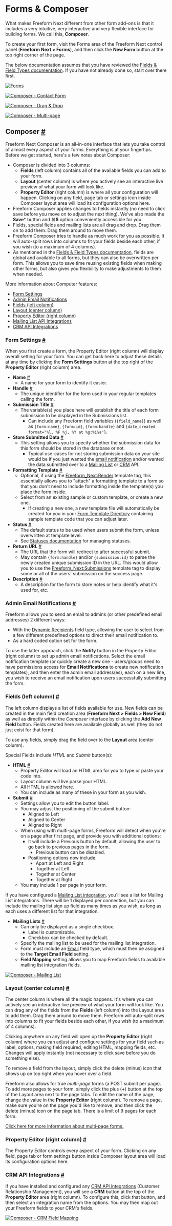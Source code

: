# Forms & Composer

What makes Freeform Next different from other form add-ons is that it includes a very intuitive, very interactive and very flexible interface for building forms. We call this, **Composer**.

To create your first form, visit the Forms area of the Freeform Next control panel (**Freeform Next > Forms**), and then click the **New Form** button at the top right corner of the page.

The below documentation assumes that you have reviewed the [Fields & Field Types documentation](fields-field-types.md). If you have not already done so, start over there first.

[![Forms](images/cp_forms-list.png)](images/cp_forms-list.png)

[![Composer - Contact Form](images/cp_forms-composer-contact.png)](images/cp_forms-composer-contact.png)

[![Composer - Drag & Drop](images/cp_forms-composer-dragdrop.png)](images/cp_forms-composer-dragdrop.png)

[![Composer - Multi-page](images/cp_forms-composer-multipage.png)](images/cp_forms-composer-multipage.png)


## Composer <a href="#composer" id="composer" class="docs-anchor">#</a>

Freeform Next Composer is an all-in-one interface that lets you take control of almost every aspect of your forms. Everything is at your fingertips. Before we get started, here's a few notes about Composer:

* Composer is divided into 3 columns:
	* **Fields** (left column) contains all of the available fields you can add to your form.
	* **Layout** (center column) is where you actively see an interactive live preview of what your form will look like.
	* **Property Editor** (right column) is where all your configuration will happen. Clicking on any field, page tab or settings icon inside Composer layout area will load its configuration options here.
* Freeform Composer applies changes to fields instantly (no need to click save before you move on to adjust the next thing). We've also made the **Save*** button and **⌘S** option conveniently accessible for you.
* Fields, special fields and mailing lists are all drag and drop. Drag them on to add them. Drag them around to move them.
* Freeform Composer tries to handle as much work for you as possible. It will auto-split rows into columns to fit your fields beside each other, if you wish (to a maximum of 4 columns).
* As mentioned in the [Fields & Field Types documentation](fields-field-types.md), fields are global and available to all forms, but they can also be overwritten per form. This allows you to save time reusing existing fields when making other forms, but also gives you flexibility to make adjustments to them when needed.

More information about Computer features:

* [Form Settings](#form-settings)
* [Admin Email Notifications](#admin-notifications)
* [Fields (left column)](#fields)
* [Layout (center column)](#layout)
* [Property Editor (right column)](#property-editor)
* [Mailing List API Integrations](#form-mailing-list)
* [CRM API Integrations](#crm-integrations)


### Form Settings <a href="#form-settings" id="form-settings" class="docs-anchor">#</a>

When you first create a form, the Property Editor (right column) will display overall setting for your form. You can get back here to adjust these details at any time by clicking the **Form Settings** button at the top right of the **Property Editor** (right column) area.

* **Name** <a href="#form-name" id="form-name" class="docs-anchor">#</a>
	* A name for your form to identify it easier.
* **Handle** <a href="#form-handle" id="form-handle" class="docs-anchor">#</a>
	* The unique identifier for the form used in your regular templates calling the form.
* **Submission Title** <a href="#submission-title" id="submission-title" class="docs-anchor">#</a>
	* The variable(s) you place here will establish the title of each form submission to be displayed in the Submissions list.
		* Can include any Freeform field variables (`{field_name}`) as well as `{form:name}`, `{form:id}`, `{form:handle}` and `{date_created format="%l, %F %j, %Y at %g:%i%a"}`.
* **Store Submitted Data** <a href="#submission-store-data" id="submission-store-data" class="docs-anchor">#</a>
	* This setting allows you to specify whether the submission data for this form should be stored in the database or not.
		* Typical use-cases for not storing submission data on your site would be if you just wanted the [email notification](email-notifications.md) and/or wanted the data submitted over to a [Mailing List](mailing-list-integrations.md) or [CRM](crm-integrations.md) API.
* **Formatting Template** <a href="#formatting-template" id="formatting-template" class="docs-anchor">#</a>
	* Optional, if using the [Freeform_Next:Render](render.md) template tag, this essentially allows you to "attach" a formatting template to a form so that you don't need to include formatting inside the template(s) you place the form inside.
	* Select from an existing sample or custom template, or create a new one.
		* If creating a new one, a new template file will automatically be created for you in your [Form Template Directory](settings.md#form-template-directory) containing sample template code that you can adjust later.
* **Status** <a href="#form-status" id="form-status" class="docs-anchor">#</a>
	* The default status to be used when users submit the form, unless overwritten at template level.
	* See [Statuses documentation](settings.md#statuses) for managing statuses.
* **Return URL** <a href="#form-return-url" id="form-return-url" class="docs-anchor">#</a>
	* The URL that the form will redirect to after successful submit.
	* May contain `{form:handle}` and/or `{submission:id}` to parse the newly created unique submission ID in the URL. This would allow you to use the [Freeform_Next:Submissions](submissions.md) template tag to display some or all of the users' submission on the success page.
* **Description** <a href="#form-description" id="form-description" class="docs-anchor">#</a>
	* A description for the form to store notes or help identify what it's used for, etc.


### Admin Email Notifications <a href="#admin-notifications" id="admin-notifications" class="docs-anchor">#</a>

Freeform allows you to send an email to admins (or other predefined email addresses) 2 different ways:

* With the [Dynamic Recipients](fields-field-types.md#fields-dynamic-recipients) field type, allowing the user to select from a few different predefined options to direct their email notification to.
* As a hard coded option set for the form.

To use the latter approach, click the **Notify** button in the Property Editor (right column) to set up admin email notifications. Select the email notification template (or quickly create a new one - users/groups need to have permissions access for **Email Notifications** to create new notification templates), and then enter the admin email address(es), each on a new line, you wish to receive an email notification upon users successfully submitting the form.


### Fields (left column) <a href="#fields" id="fields" class="docs-anchor">#</a>

The left column displays a list of fields available for use. New fields can be created in the main field creation area (**Freeform Next > Fields > New Field**) as well as directly within the *Composer* interface by clicking the **Add New Field** button. Fields created here are available globally as well (they do not just exist for that form).

To use any fields, simply drag the field over to the **Layout** area (center column).

Special Fields include *HTML* and *Submit* button(s):

* **HTML** <a href="#form-html" id="form-html" class="docs-anchor">#</a>
	* Property Editor will load an HTML area for you to type or paste your code into.
	* Layout column will live parse your HTML.
	* All HTML is allowed here.
	* You can include as many of these in your form as you wish.
* **Submit** <a href="#form-submit" id="form-submit" class="docs-anchor">#</a>
	* Settings allow you to edit the button label.
	* You may adjust the positioning of the submit button:
		* Aligned to Left
		* Aligned to Center
		* Aligned to Right
	* When using with multi-page forms, Freeform will detect when you're on a page after first page, and provide you with additional options:
		* It will include a Previous button by default, allowing the user to go back to previous pages in the form.
			* Previous button can be disabled.
		* Positioning options now include:
			* Apart at Left and Right
			* Together at Left
			* Together at Center
			* Together at Right
	* You may include 1 per page in your form.

If you have configured a [Mailing List integration](mailing-list-integrations.md), you'll see a list for Mailing List integrations. There will be 1 displayed per connection, but you can include the mailing list sign up field as many times as you wish, as long as each uses a different list for that integration.

* **Mailing Lists** <a href="#form-mailing-list" id="form-mailing-list" class="docs-anchor">#</a>
	* Can only be displayed as a single checkbox.
		* Label is customizable.
		* Checkbox can be checked by default.
	* Specify the mailing list to be used for the mailing list integration.
	* Form must include an [Email](fields-field-types.md#fields-email) field type, which must then be assigned to the **Target Email Field** setting.
	* **Field Mapping** setting allows you to map Freeform fields to available mailing list integration fields.

[![Composer - Mailing List](images/cp_forms-composer-mailinglist.png)](images/cp_forms-composer-mailinglist.png)


### Layout (center column) <a href="#layout" id="layout" class="docs-anchor">#</a>

The center column is where all the magic happens. It's where you can actively see an interactive live preview of what your form will look like. You can drag any of the fields from the **Fields** (left column) into the Layout area to add them. Drag them around to move them. Freeform will auto-split rows into columns to fit your fields beside each other, if you wish (to a maximum of 4 columns).

Clicking anywhere on any field will open up the **Property Editor** (right column) where you can adjust and configure settings for your field such as label, options, making field required, editing HTML, mapping fields, etc. Changes will apply instantly (not necessary to click save before you do something else).

To remove a field from the layout, simply click the delete (minus) icon that shows up on top right when you hover over a field.

Freeform also allows for true *multi-page* forms (a POST submit per page). To add more pages to your form, simply click the plus (**+**) button at the top of the Layout area next to the page tabs. To edit the name of the page, change the value in the **Property Editor** (right column). To remove a page, make sure you're on the page you'd like to remove, and then click the delete (minus) icon on the page tab. There is a limit of 9 pages for each form.

[Click here for more information about multi-page forms.](multi-page-forms.md)

### Property Editor (right column) <a href="#property-editor" id="property-editor" class="docs-anchor">#</a>

The Property Editor controls every aspect of your form. Clicking on any field, page tab or form settings button inside Composer layout area will load its configuration options here.


### CRM API Integrations <a href="#crm-integrations" id="crm-integrations" class="docs-anchor">#</a>

If you have installed and configured any [CRM API integrations](crm-integrations.md) (Customer Relationship Management), you will see a **CRM** button at the top of the **Property Editor** area (right column). To configure this, click that button, and then select an integration name from the options. You may then map out your Freeform fields to your CRM's fields.

[![Composer - CRM Field Mapping](images/cp_api-crm-composer-field-mapping.png)](images/cp_api-crm-composer-field-mapping.png)
